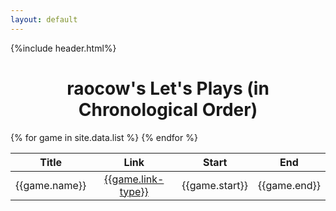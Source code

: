 ```yaml
---
layout: default
---
```

{%include header.html%}

<h1 style="text-align: center;">raocow's Let's Plays (in Chronological Order)</h1>

<table class="table table-hover">
<colgroup>
<col style="text-align:center;"/>
<col style="text-align:center;"/>
<col style="text-align:center;"/>
<col style="text-align:center;"/>
<col style="text-align:center;"/>
</colgroup>

<thead>
<tr>
	<th style="text-align:center;">Title</th>
	<th style="text-align:center;">Link</th>
	<th style="text-align:center;">Start</th>
	<th style="text-align:center;">End</th>
</tr>
</thead>

<tbody>
{% for game in site.data.list %}
<tr>
	<td style="text-align:center;">{{game.name}}</td>
	<td style="text-align:center;"><a href="{{game.link}}">{{game.link-type}}</a></td>
	<td style="text-align:center;">{{game.start}}</td>
	<td style="text-align:center;">{{game.end}}</td>
</tr>
<tr>
{% endfor %}
</tr>
